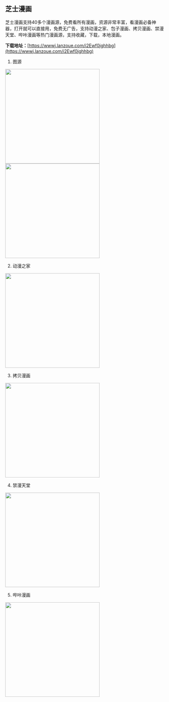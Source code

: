 ## 芝士漫画
芝士漫画支持40多个漫画源，免费看所有漫画，资源非常丰富，看漫画必备神器，打开就可以直接用，免费无广告，支持动漫之家、包子漫画、拷贝漫画、禁漫天堂、哔咔漫画等热门漫画源，支持收藏，下载，本地漫画。

**下载地址：**[https://wwwj.lanzoue.com/i2Ewf0jghhbg](https://wwwj.lanzoue.com/i2Ewf0jghhbg)

1. 图源

<img src="https://github.com/ChenX95/CheeseComic/blob/main/A1.jpg" width="300px"/><img src="https://github.com/ChenX95/CheeseComic/blob/main/A2.jpg" width="300px"/>

2. 动漫之家

<img src="https://github.com/ChenX95/CheeseComic/blob/main/A3.jpg" width="300px"/>

3. 拷贝漫画

<img src="https://github.com/ChenX95/CheeseComic/blob/main/A4.jpg" width="300px"/>

4. 禁漫天堂

<img src="https://github.com/ChenX95/CheeseComic/blob/main/A5.jpg" width="300px"/>

5. 哔咔漫画

<img src="https://github.com/ChenX95/CheeseComic/blob/main/A6.jpg" width="300px"/>
